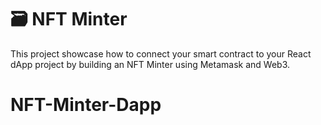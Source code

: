 # 🗃 NFT Minter 

This project showcase how to connect your smart contract to your React dApp project by building an NFT Minter using Metamask and Web3.
# NFT-Minter-Dapp
